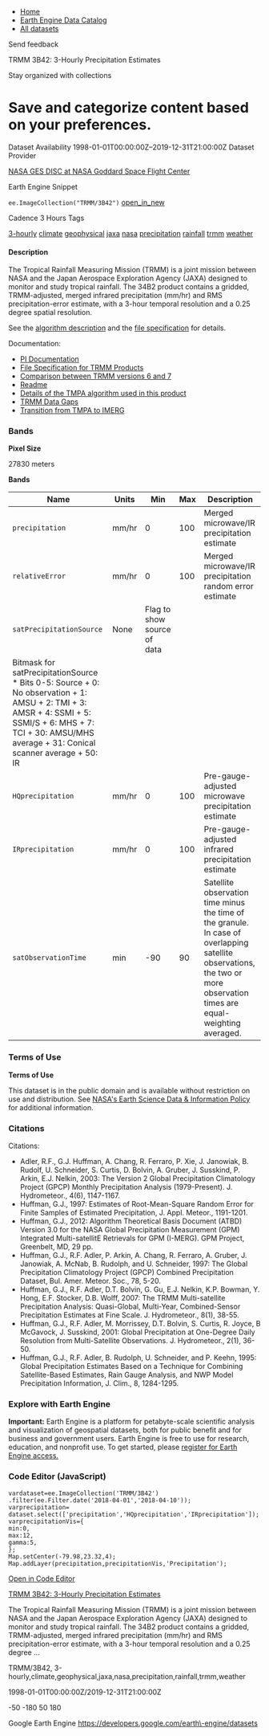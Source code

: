 



* [Home](https://developers.google.com/)
* [Earth Engine Data Catalog](https://developers.google.com/earth-engine/datasets)
* [All datasets](https://developers.google.com/earth-engine/datasets/catalog)





 
 
 Send feedback
 
 

TRMM 3B42: 3\-Hourly Precipitation Estimates


 
 Stay organized with collections
 

 
 Save and categorize content based on your preferences.
==============================================================================================================================================








Dataset Availability
1998\-01\-01T00:00:00Z–2019\-12\-31T21:00:00Z
Dataset Provider


[NASA GES DISC at NASA Goddard Space Flight Center](https://doi.org/10.5067/TRMM/TMPA/3H/7)



Earth Engine Snippet


`ee.ImageCollection("TRMM/3B42")` 
[open\_in\_new](https://code.earthengine.google.com/?scriptPath=Examples:Datasets/TRMM/TRMM_3B42)





Cadence
3 Hours
Tags


[3\-hourly](/earth-engine/datasets/tags/3-hourly)
[climate](/earth-engine/datasets/tags/climate)
[geophysical](/earth-engine/datasets/tags/geophysical)
[jaxa](/earth-engine/datasets/tags/jaxa)
[nasa](/earth-engine/datasets/tags/nasa)
[precipitation](/earth-engine/datasets/tags/precipitation)
[rainfall](/earth-engine/datasets/tags/rainfall)
[trmm](/earth-engine/datasets/tags/trmm)
[weather](/earth-engine/datasets/tags/weather)








#### Description



The Tropical Rainfall Measuring Mission (TRMM) is a
joint mission between NASA and the Japan Aerospace Exploration
Agency (JAXA) designed to monitor and study tropical rainfall.
The 34B2 product contains a gridded, TRMM\-adjusted, merged infrared
precipitation (mm/hr) and RMS precipitation\-error estimate, with
a 3\-hour temporal resolution and a 0\.25 degree spatial resolution.


See the [algorithm description](https://trmm.gsfc.nasa.gov/3b42.html)
and the [file specification](https://storm.pps.eosdis.nasa.gov/storm/data/docs/filespec.TRMM.V7.3B42.pdf)
for details.


Documentation:


* [PI Documentation](https://docserver.gesdisc.eosdis.nasa.gov/public/project/GPM/3B42_3B43_doc_V7.pdf)
* [File Specification for TRMM Products](https://pps.gsfc.nasa.gov/Documents/filespec.TRMM.V7.pdf)
* [Comparison between TRMM versions 6 and 7](https://pps.gsfc.nasa.gov/Documents/formatChangesV7.pdf)
* [Readme](https://disc2.gesdisc.eosdis.nasa.gov/data/TRMM_L3/TRMM_3B42/doc/README.TRMM_V7.pdf)
* [Details of the TMPA algorithm used in this product](https://pmm.nasa.gov/sites/default/files/imce/3B42_3B43_TMPA_restart.pdf)
* [TRMM Data Gaps](https://web.archive.org/web/20200701000000*/ftp://gpmweb2.pps.eosdis.nasa.gov/tsdis/AB/docs/anomalous.html)
* [Transition from TMPA to IMERG](https://docserver.gesdisc.eosdis.nasa.gov/public/project/GPM/TMPA-to-IMERG_transition.pdf)





### Bands



**Pixel Size**
  
27830 meters



**Bands**




| Name | Units | Min | Max | Description |
| --- | --- | --- | --- | --- |
| `precipitation` | mm/hr | 0 | 100 | Merged microwave/IR precipitation estimate |
| `relativeError` | mm/hr | 0 | 100 | Merged microwave/IR precipitation random error estimate |
| `satPrecipitationSource` | None | Flag to show source of data |
| Bitmask for satPrecipitationSource * Bits 0\-5: Source 	+ 0: No observation 	+ 1: AMSU 	+ 2: TMI 	+ 3: AMSR 	+ 4: SSMI 	+ 5: SSMI/S 	+ 6: MHS 	+ 7: TCI 	+ 30: AMSU/MHS average 	+ 31: Conical scanner average 	+ 50: IR | | | | | | | | | | | | | | | | | | | | | | | | | | | | | | | | | | | | | | | | | | | | | | | | | | | | | | | | | | | | | | | | | | | | | | | | | | | | | | | | | | | | | | | | | | | | | | | | | | | |
| `HQprecipitation` | mm/hr | 0 | 100 | Pre\-gauge\-adjusted microwave precipitation estimate |
| `IRprecipitation` | mm/hr | 0 | 100 | Pre\-gauge\-adjusted infrared precipitation estimate |
| `satObservationTime` | min | \-90 | 90 | Satellite observation time minus the time of the granule. In case of overlapping satellite observations, the two or more observation times are equal\-weighting averaged. |




### Terms of Use


**Terms of Use**


This dataset is in the public domain and is available
without restriction on use and distribution. See [NASA's
Earth Science Data \& Information Policy](https://www.earthdata.nasa.gov/engage/open-data-services-and-software/data-and-information-policy)
for additional information.




### Citations



Citations:
* Adler, R.F., G.J. Huffman, A. Chang, R. Ferraro, P. Xie, J. Janowiak,
B. Rudolf, U. Schneider, S. Curtis, D. Bolvin, A. Gruber, J. Susskind,
P. Arkin, E.J. Nelkin, 2003: The Version 2 Global Precipitation
Climatology Project (GPCP) Monthly Precipitation Analysis (1979\-Present).
J. Hydrometeor., 4(6\), 1147\-1167\.
* Huffman, G.J., 1997: Estimates of Root\-Mean\-Square Random Error
for Finite Samples of Estimated Precipitation, J. Appl. Meteor.,
1191\-1201\.
* Huffman, G.J., 2012: Algorithm Theoretical Basis Document (ATBD)
Version 3\.0 for the NASA Global Precipitation Measurement (GPM)
Integrated Multi\-satellitE Retrievals for GPM (I\-MERG). GPM Project,
Greenbelt, MD, 29 pp.
* Huffman, G.J., R.F. Adler, P. Arkin, A. Chang, R. Ferraro, A.
Gruber, J. Janowiak, A. McNab, B. Rudolph, and U. Schneider, 1997:
The Global Precipitation Climatology Project (GPCP) Combined Precipitation
Dataset, Bul. Amer. Meteor. Soc., 78, 5\-20\.
* Huffman, G.J., R.F. Adler, D.T. Bolvin, G. Gu, E.J. Nelkin, K.P.
Bowman, Y. Hong, E.F. Stocker, D.B. Wolff, 2007: The TRMM Multi\-satellite
Precipitation Analysis: Quasi\-Global, Multi\-Year, Combined\-Sensor
Precipitation Estimates at Fine Scale. J. Hydrometeor., 8(1\), 38\-55\.
* Huffman, G.J., R.F. Adler, M. Morrissey, D.T. Bolvin, S. Curtis,
R. Joyce, B McGavock, J. Susskind, 2001: Global Precipitation at
One\-Degree Daily Resolution from Multi\-Satellite Observations. J.
Hydrometeor., 2(1\), 36\-50\.
* Huffman, G.J., R.F. Adler, B. Rudolph, U. Schneider, and P. Keehn,
1995: Global Precipitation Estimates Based on a Technique for Combining
Satellite\-Based Estimates, Rain Gauge Analysis, and NWP Model Precipitation
Information, J. Clim., 8, 1284\-1295\.





### Explore with Earth Engine


**Important:** 
 Earth Engine is a platform for petabyte\-scale scientific analysis and visualization of
 geospatial datasets, both for public benefit and for business and government users.
 Earth Engine is free to use for research, education, and nonprofit use. To get started, please
 [register for Earth Engine access.](https://console.cloud.google.com/earth-engine)



### Code Editor (JavaScript)



```
vardataset=ee.ImageCollection('TRMM/3B42')
.filter(ee.Filter.date('2018-04-01','2018-04-10'));
varprecipitation=
dataset.select(['precipitation','HQprecipitation','IRprecipitation']);
varprecipitationVis={
min:0,
max:12,
gamma:5,
};
Map.setCenter(-79.98,23.32,4);
Map.addLayer(precipitation,precipitationVis,'Precipitation');
```



[Open in Code Editor](https://code.earthengine.google.com/?scriptPath=Examples:Datasets/TRMM/TRMM_3B42)


[TRMM 3B42: 3\-Hourly Precipitation Estimates](/earth-engine/datasets/catalog/TRMM_3B42)

The Tropical Rainfall Measuring Mission (TRMM) is a joint mission between NASA and the Japan Aerospace Exploration Agency (JAXA) designed to monitor and study tropical rainfall. The 34B2 product contains a gridded, TRMM\-adjusted, merged infrared precipitation (mm/hr) and RMS precipitation\-error estimate, with a 3\-hour temporal resolution and a 0\.25 degree …

 TRMM/3B42,
 3\-hourly,climate,geophysical,jaxa,nasa,precipitation,rainfall,trmm,weather

1998\-01\-01T00:00:00Z/2019\-12\-31T21:00:00Z



 \-50 \-180 50 180
 



Google Earth Engine
https://developers.google.com/earth\-engine/datasets








